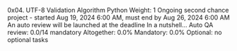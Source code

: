 0x04. UTF-8 Validation
Algorithm
Python
 Weight: 1
 Ongoing second chance project - started Aug 19, 2024 6:00 AM, must end by Aug 26, 2024 6:00 AM
 An auto review will be launched at the deadline
In a nutshell…
Auto QA review: 0.0/14 mandatory
Altogether:  0.0%
Mandatory: 0.0%
Optional: no optional tasks
